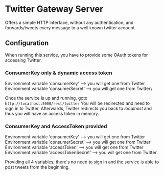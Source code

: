 # Twitter Gateway Server

Offers a simple HTTP interface, without any authentication,
and forwards/tweets every message to a well known twitter account.


## Configuration

When running this service, you have to provide some
OAuth tokens for accessing Twitter.

### ConsumerKey only & dynamic access token

Environment variable 'consumerKey' --> you will get one from Twitter\
Environment variable 'consumerSecret' --> you will get one from Twitter\

Once the service is up and running, goto ````http://localhost:5000/rest/twitter````
You will be redirected and need to sign in to Twitter. Afterwards,
Twitter redirects you back to _localhost_ and thus you will have an access token in memory.

### ConsumerKey and AccessToken provided

Environment variable 'consumerKey' --> you will get one from Twitter
Environment variable 'consumerSecret' --> you will get one from Twitter
Environment variable 'accessToken' --> you will get one from Twitter
Environment variable 'accessTokenSecret' --> you will get one from Twitter

Providing all 4 variables, there's no need to sign in and the service
is able to post tweets from the beginning.

